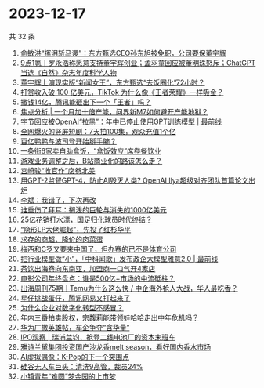 # 2023-12-17

共 32 条

<!-- BEGIN 36KR -->
<!-- 最后更新时间 2023-12-17 04:05:39 +0800 -->
1. [俞敏洪“挥泪斩马谡”：东方甄选CEO孙东旭被免职，公司要保董宇辉](https://36kr.com/p/2562900053042820)
1. [9点1氪丨罗永浩称愿意支持董宇辉创业；孟羽童回应被董明珠怒斥；ChatGPT当选《自然》杂志年度科学人物](https://36kr.com/p/2562712801535620)
1. [董宇辉上演现实版“新闻女王”，东方甄选“去饭圈化”72小时？](https://36kr.com/p/2562152170546567)
1. [打赏收入破 100 亿美元，TikTok 为什么像《王者荣耀》一样吸金？](https://36kr.com/p/2562932301325961)
1. [撒钱14亿，腾讯能砸出下一个「王者」吗？](https://36kr.com/p/2562918505440649)
1. [焦点分析 | 一个月加十倍产能，问界新M7如何避开产能地狱？](https://36kr.com/p/2561308313951616)
1. [字节回应被OpenAI“拉黑”：年中已停止使用GPT训练模型 | 最前线](https://36kr.com/p/2563083247724169)
1. [全网爆火的竖屏短剧：7天拍100集，观众充值1个亿](https://36kr.com/p/2562668237710724)
1. [百亿鸭鸭与波司登开始掰手腕？](https://36kr.com/p/2562125717874054)
1. [一条街6家卖自助盒饭，“盒饭效应”席卷餐饮业](https://36kr.com/p/2562001157823873)
1. [游戏业务调整之后，B站商业化的路该怎么走？](https://36kr.com/p/2562114038769288)
1. [宫崎骏“收官作”席卷北美](https://36kr.com/p/2562102641452417)
1. [用GPT-2监督GPT-4，防止AI毁灭人类? OpenAI Ilya超级对齐团队首篇论文出炉](https://36kr.com/p/2561960642927748)
1. [李斌：我错了，下次再改](https://36kr.com/p/2562619550295684)
1. [谁重伤了拜耳：搁浅的巨轮与消失的1000亿美元](https://36kr.com/p/2561961654230152)
1. [25亿花销打水漂，国足归化球员时代终结？](https://36kr.com/p/2561965854089349)
1. [“隐形LP大佬崛起”，先投了红杉华平](https://36kr.com/p/2562940721342081)
1. [求存的商超，降价的肉菜蛋](https://36kr.com/p/2562003048537474)
1. [梅西和C罗又要来中国了，但办赛的已不是体育公司](https://36kr.com/p/2562027728346502)
1. [把行业模型做“小”，「中科闻歌」发布政企大模型雅意2.0 | 最前线](https://36kr.com/p/2561723704532103)
1. [茶饮出海卷向东南亚，加盟商一口气开4家店](https://36kr.com/p/2562152457790857)
1. [电影公司年终盘点：谁是500亿+市场的中流砥柱？](https://36kr.com/p/2562171773674885)
1. [出海周刊75期｜Temu为什么这么快 / 中企海外抢人大战，华人最吃香？](https://36kr.com/p/2562075118134656)
1. [星仔挑战蛋仔，腾讯网易又打起来了](https://36kr.com/p/2561973865111431)
1. [为什么企业对数字化转型不感冒？](https://36kr.com/p/2562642682914437)
1. [年内三番拍卖股权，宗馥莉能带领娃哈哈走出中年危机吗？](https://36kr.com/p/2562113521868933)
1. [华为广撒英雄帖，车企争夺“含华量”](https://36kr.com/p/2562132097671046)
1. [IPO观察 | 瑞浦兰钧，抢登二线电池厂的资本末班车](https://36kr.com/p/2562017728585097)
1. [雅诗兰黛集团投资国产沙龙香melt season，看好国内香水市场](https://36kr.com/p/2562858179700355)
1. [AI虚拟偶像：K-Pop的下一个突围点](https://36kr.com/p/2562000269483141)
1. [硅谷无人车巨头：清洗9高管，裁员24%](https://36kr.com/p/2562999619970440)
1. [小镇青年“难圆”梦金园的上市梦](https://36kr.com/p/2562883554025609)
<!-- END 36KR -->